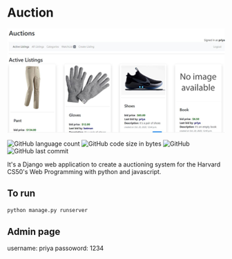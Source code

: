 # Auction

![auction](readme_image.JPG)

![GitHub language count](https://img.shields.io/github/languages/count/Priyatham-sai-chand/Auction?style=for-the-badge)
![GitHub code size in bytes](https://img.shields.io/github/languages/code-size/Priyatham-sai-chand/Auction?style=for-the-badge)
![GitHub](https://img.shields.io/github/license/Priyatham-sai-chand/Auction?style=for-the-badge)
![GitHub last commit](https://img.shields.io/github/last-commit/Priyatham-sai-chand/Auction?style=for-the-badge)


It's a Django web application to create a auctioning system for the Harvard CS50's Web Programming with python and javascript.


## To run 
```python manage.py runserver```
## Admin page
username: priya
passoword: 1234
